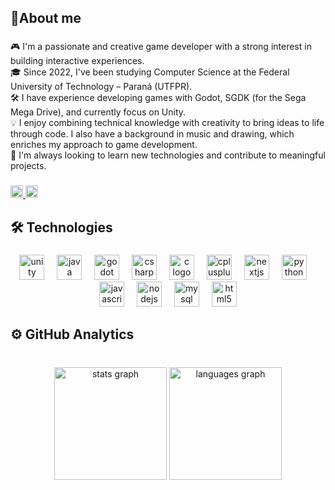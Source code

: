 <h2 align="left">👋About me</h2>

###

<p align="left">🎮 I'm a passionate and creative game developer with a strong interest in building interactive experiences.<br>🎓 Since 2022, I've been studying Computer Science at the Federal University of Technology – Paraná (UTFPR).<br>🛠️ I have experience developing games with Godot, SGDK (for the Sega Mega Drive), and currently focus on Unity.<br>💡 I enjoy combining technical knowledge with creativity to bring ideas to life through code. I also have a background in music and drawing, which enriches my approach to game development.<br>🚀 I'm always looking to learn new technologies and contribute to meaningful projects.</p>

###

<div align="left">
  <a href="https://www.linkedin.com/in/mateuslyoshka/" target="_blank">
    <img src="https://img.shields.io/static/v1?message=LinkedIn&logo=linkedin&label=&color=0077B5&logoColor=white&labelColor=&style=for-the-badge" height="20" alt="linkedin logo"  />
  </a>
  <a href="mailto:mateussantosf04@gmail.com" target="_blank">
    <img src="https://img.shields.io/static/v1?message=Gmail&logo=gmail&label=&color=D14836&logoColor=white&labelColor=&style=for-the-badge" height="20" alt="gmail logo"  />
  </a>
</div>

###

<h2 align="left">🛠️ Technologies</h2>

###

<div align="center">
  <img src="https://cdn.jsdelivr.net/gh/devicons/devicon/icons/unity/unity-original.svg" height="40" alt="unity logo"  />
  <img width="12" />
  <img src="https://cdn.jsdelivr.net/gh/devicons/devicon/icons/java/java-original.svg" height="40" alt="java logo"  />
  <img width="12" />
  <img src="https://cdn.jsdelivr.net/gh/devicons/devicon/icons/godot/godot-original.svg" height="40" alt="godot logo"  />
  <img width="12" />
  <img src="https://cdn.jsdelivr.net/gh/devicons/devicon/icons/csharp/csharp-original.svg" height="40" alt="csharp logo"  />
  <img width="12" />
  <img src="https://cdn.jsdelivr.net/gh/devicons/devicon/icons/c/c-original.svg" height="40" alt="c logo"  />
  <img width="12" />
  <img src="https://cdn.jsdelivr.net/gh/devicons/devicon/icons/cplusplus/cplusplus-original.svg" height="40" alt="cplusplus logo"  />
  <img width="12" />
  <img src="https://cdn.jsdelivr.net/gh/devicons/devicon/icons/nextjs/nextjs-original.svg" height="40" alt="nextjs logo"  />
  <img width="12" />
  <img src="https://cdn.jsdelivr.net/gh/devicons/devicon/icons/python/python-original.svg" height="40" alt="python logo"  />
  <img width="12" />
  <img src="https://cdn.jsdelivr.net/gh/devicons/devicon/icons/javascript/javascript-original.svg" height="40" alt="javascript logo"  />
  <img width="12" />
  <img src="https://cdn.jsdelivr.net/gh/devicons/devicon/icons/nodejs/nodejs-original.svg" height="40" alt="nodejs logo"  />
  <img width="12" />
  <img src="https://cdn.jsdelivr.net/gh/devicons/devicon/icons/mysql/mysql-original.svg" height="40" alt="mysql logo"  />
  <img width="12" />
  <img src="https://cdn.jsdelivr.net/gh/devicons/devicon/icons/html5/html5-original.svg" height="40" alt="html5 logo"  />
</div>

###

<h2 align="left">⚙️ GitHub Analytics</h2>

###

<br clear="both">

<div align="center">
  <img src="https://github-readme-stats.vercel.app/api?username=MateusLyoshka&hide_title=false&hide_rank=false&show_icons=true&include_all_commits=true&count_private=true&disable_animations=false&theme=dark&locale=en&hide_border=true&order=1" height="180" alt="stats graph"  />
  <img src="https://github-readme-stats.vercel.app/api/top-langs?username=MateusLyoshka&locale=en&hide_title=false&layout=compact&card_width=320&langs_count=5&theme=dark&hide_border=true&order=2" height="180" alt="languages graph"  />
</div>

###
